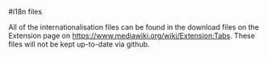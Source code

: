 #i18n files

All of the internationalisation files can be found in the download files on the Extension page on https://www.mediawiki.org/wiki/Extension:Tabs. These files will not be kept up-to-date via github.